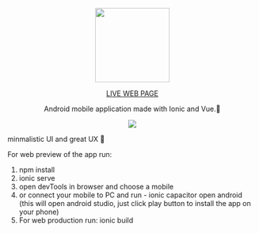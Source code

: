 <p align="center">
<img height="150" width="150" src="https://i.ibb.co/X2pp3gD/12.png" />
</p>

<p align="center">
   <a href="">LIVE WEB PAGE</a>
</p>
<p align="center">Android mobile application made with Ionic and Vue.📱</p>

<p align="center">
<img src="https://i.ibb.co/VqGPV9m/11.png" />
</p>


minmalistic UI and  great UX 📱

For web preview of the app run:
1. npm install
2. ionic serve
3. open devTools in browser and choose a mobile
4. or connect your mobile to PC and run - ionic capacitor open android (this will open android studio, just click play button to install the app on your phone)
5. For web production run:
   ionic build 


